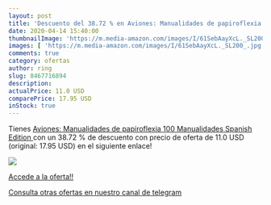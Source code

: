 ```yaml
---
layout: post
title: 'Descuento del 38.72 % en Aviones: Manualidades de papiroflexia  1'
date: 2020-04-14 15:40:00
thumbnailImage: 'https://m.media-amazon.com/images/I/61SebAayXcL._SL200_.jpg'
images: [ 'https://m.media-amazon.com/images/I/61SebAayXcL._SL200_.jpg' ]
comments: true
category: ofertas
author: ring
slug: 8467716894
description:
actualPrice: 11.0 USD
comparePrice: 17.95 USD
inStock: true
---
```


Tienes [Aviones: Manualidades de papiroflexia  100 Manualidades   Spanish Edition ](https://www.amazon.com/dp/8467716894/?tag=redken08-20) con un 38.72 % de descuento con precio de oferta de 11.0 USD (original: 17.95 USD) en el siguiente enlace!

[![](https://m.media-amazon.com/images/I/61SebAayXcL._SL200_.jpg)](https://www.amazon.com/dp/8467716894/?tag=redken08-20)

[Accede a la oferta!!](https://www.amazon.com/dp/8467716894/?tag=redken08-20)

[Consulta otras ofertas en nuestro canal de telegram](https://t.me/s/ofertas25)
